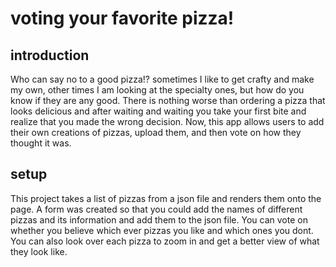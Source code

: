 # voting your favorite pizza!

## introduction 
Who can say no to a good pizza!? sometimes I like to get crafty and make my own,
other times I am looking at the specialty ones, but how do you know if they are any good.
There is nothing worse than ordering a pizza that looks delicious and after waiting and waiting
you take your first bite and realize that you made the wrong decision. Now, this app allows
users to add their own creations of pizzas, upload them, and then vote on how they thought it was.

## setup
This project takes a list of pizzas from a json file and renders them onto the page.
A form was created so that you could add the names of different pizzas and its information and add
them to the json file. You can vote on whether you believe which ever pizzas you like and which ones you dont. You can also look over each pizza to zoom in and get a better view of what they look like.



